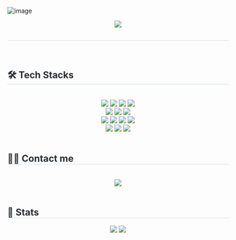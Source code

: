 ![image](https://github.com/user-attachments/assets/bcd01d84-72b1-4f3a-b2fb-101d55b01257)<div align= "center">
    <img src="https://capsule-render.vercel.app/api?type=cylinder&color=1e7ec8&height=120&text=Hi,%20I'm%20sehun🙌&animation=&fontColor=000000&fontSize=60" />
    </div>
    <div style="text-align: left;"> 
    <h2 style="border-bottom: 1px solid #d8dee4; color: #282d33;">  </h2>  
    <div style="font-weight: 700; font-size: 15px; text-align: left; color: #282d33;">  </div> 
    </div>
    <div style="text-align: left;">
    <h2 style="border-bottom: 1px solid #d8dee4; color: #282d33;"> 🛠️ Tech Stacks </h2> <br> 
    <div  align= "center"> <img src="https://img.shields.io/badge/C-A8B9CC?style=plastic&logo=C&logoColor=white">
          <img src="https://img.shields.io/badge/C++-00599C?style=plastic&logo=C%2B%2B&logoColor=white">
          <img src="https://img.shields.io/badge/Java-007396?style=plastic&logo=Java&logoColor=white">
          <img src="https://img.shields.io/badge/Python-3776AB?style=plastic&logo=Python&logoColor=white">
          <br/>
          <img src="https://img.shields.io/badge/springboot-6DB33F?style=plastic&logo=springboot&logoColor=white">
          <img src="https://img.shields.io/badge/fastapi-009688?style=plastic&logo=fastapi&logoColor=white">
          <img src="https://img.shields.io/badge/react-61DAFB?style=plastic&logo=react&logoColor=white">
          <br/>
          <img src="https://img.shields.io/badge/MySQL-4479A1?style=plastic&logo=MySQL&logoColor=white">
          <img src="https://img.shields.io/badge/Redis-FF4438?style=plastic&logo=Redis&logoColor=white">
          <img src="https://img.shields.io/badge/PostgreSQL-4169E1?style=plastic&logo=PostgreSQL&logoColor=white">
          <img src="https://img.shields.io/badge/H2-09476B?style=plastic&logo=H2&logoColor=white">
          <br/>
          <img src="https://img.shields.io/badge/Docker-2496ED?style=plastic&logo=Docker&logoColor=white">
          <img src="https://img.shields.io/badge/Git-F05032?style=plastic&logo=Git&logoColor=white">
          <img src="https://img.shields.io/badge/Notion-000000?style=plastic&logo=Notion&logoColor=white">
          <br/>
          <br/></div>
    </div>
    <div style="text-align: left;">
    <h2 style="border-bottom: 1px solid #d8dee4; color: #282d33;"> 🧑‍💻 Contact me </h2> <br> 
    <div align= "center"> 
         <a href=mailto:sehoon981014@gmail.com> <img src="https://img.shields.io/badge/Gmail-EA4335?style=plastic&logo=Gmail&logoColor=white&link=mailto:sehoon981014@gmail.com"> </a>
          </div>  <br> 
    </div>
    <div style="text-align: left;"> 
    <h2 style="border-bottom: 1px solid #d8dee4; color: #282d33;"> 🏅 Stats </h2> <div align= "center"> <img src="https://github-readme-stats.vercel.app/api?username=huniiieee&bg_color=180,00000000,&title_color=000000&text_color=000000"
         /> <img src="https://github-readme-stats.vercel.app/api/top-langs/?username=huniiieee&layout=compact&bg_color=180,00000000,&title_color=000000&text_color=000000"
           /> </div> 
    </div>
    <div style="text-align: left;">
    
</div>
       

       

    
    
